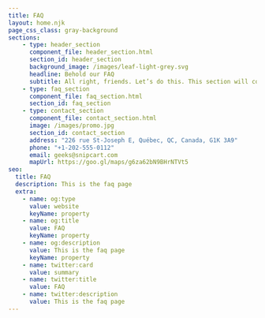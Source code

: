 ```yaml
---
title: FAQ
layout: home.njk
page_css_class: gray-background
sections:
    - type: header_section
      component_file: header_section.html
      section_id: header_section
      background_image: /images/leaf-light-grey.svg
      headline: Behold our FAQ
      subtitle: All right, friends. Let’s do this. This section will cover basic, frequently asked questions for e-commerce merchants.
    - type: faq_section
      component_file: faq_section.html
      section_id: faq_section
    - type: contact_section
      component_file: contact_section.html
      image: /images/promo.jpg
      section_id: contact_section
      address: "226 rue St-Joseph E, Québec, QC, Canada, G1K 3A9"
      phone: "+1-202-555-0112"
      email: geeks@snipcart.com
      mapUrl: https://goo.gl/maps/g6za62bN9BHrNTVt5
seo:
  title: FAQ
  description: This is the faq page
  extra:
    - name: og:type
      value: website
      keyName: property
    - name: og:title
      value: FAQ
      keyName: property
    - name: og:description
      value: This is the faq page
      keyName: property
    - name: twitter:card
      value: summary
    - name: twitter:title
      value: FAQ
    - name: twitter:description
      value: This is the faq page
---
```

